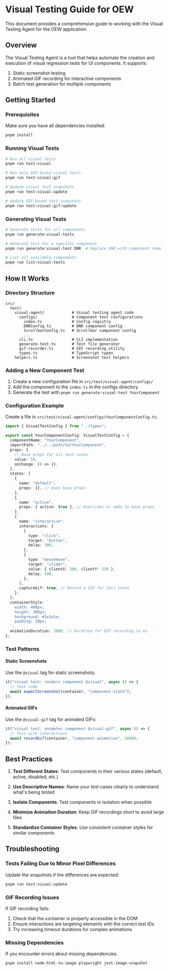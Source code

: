 # Visual Testing Guide for OEW

This document provides a comprehensive guide to working with the Visual Testing Agent for the OEW application.

## Overview

The Visual Testing Agent is a tool that helps automate the creation and execution of visual regression tests for UI components. It supports:

1. Static screenshot testing
2. Animated GIF recording for interactive components
3. Batch test generation for multiple components

## Getting Started

### Prerequisites

Make sure you have all dependencies installed:

```bash
pnpm install
```

### Running Visual Tests

```bash
# Run all visual tests
pnpm run test:visual

# Run only GIF-based visual tests
pnpm run test:visual:gif

# Update visual test snapshots
pnpm run test:visual:update

# Update GIF-based test snapshots
pnpm run test:visual:gif:update
```

### Generating Visual Tests

```bash
# Generate tests for all components
pnpm run generate:visual-tests

# Generate test for a specific component
pnpm run generate:visual-test DNR  # Replace DNR with component name

# List all available components
pnpm run list:visual-tests
```

## How It Works

### Directory Structure

```
src/
  test/
    visual-agent/            # Visual testing agent code
      configs/               # Component test configurations
        index.ts             # Config registry
        DNRConfig.ts         # DNR component config
        ScrollbarConfig.ts   # Scrollbar component config
        ...
      cli.ts                 # CLI implementation
      generate-test.ts       # Test file generator
      gif-recorder.ts        # GIF recording utility
      types.ts               # TypeScript types
    helpers.ts               # Screenshot test helpers
```

### Adding a New Component Test

1. Create a new configuration file in `src/test/visual-agent/configs/`
2. Add the component to the `index.ts` in the configs directory
3. Generate the test with `pnpm run generate:visual-test YourComponent`

### Configuration Example

Create a file in `src/test/visual-agent/configs/YourComponentConfig.ts`:

```typescript
import { VisualTestConfig } from "../types";

export const YourComponentConfig: VisualTestConfig = {
  componentName: "YourComponent",
  importPath: "../../path/to/YourComponent",
  props: {
    // Base props for all test cases
    value: 50,
    onChange: () => {},
  },
  states: [
    {
      name: "default",
      props: {}, // Uses base props
    },
    {
      name: "active",
      props: { active: true }, // Overrides or adds to base props
    },
    {
      name: "interactive",
      interactions: [
        {
          type: "click",
          target: "button",
          delay: 300,
        },
        {
          type: "mousemove",
          target: "slider",
          value: { clientX: 200, clientY: 150 },
          delay: 500,
        },
      ],
      captureGif: true, // Record a GIF for this state
    },
  ],
  containerStyle: `
    width: 400px;
    height: 300px;
    background: #1e1e1e;
    padding: 20px;
  `,
  animationDuration: 2000, // Duration for GIF recording in ms
};
```

### Test Patterns

#### Static Screenshots

Use the `@visual` tag for static screenshots:

```typescript
it("visual test: renders component @visual", async () => {
  // Test code
  await expectScreenshot(container, "component-state");
});
```

#### Animated GIFs

Use the `@visual-gif` tag for animated GIFs:

```typescript
it("visual test: animates component @visual-gif", async () => {
  // Test with interactions
  await recordGif(container, "component-animation", 2000);
});
```

## Best Practices

1. **Test Different States**: Test components in their various states (default, active, disabled, etc.)

2. **Use Descriptive Names**: Name your test cases clearly to understand what's being tested

3. **Isolate Components**: Test components in isolation when possible

4. **Minimize Animation Duration**: Keep GIF recordings short to avoid large files

5. **Standardize Container Styles**: Use consistent container styles for similar components

## Troubleshooting

### Tests Failing Due to Minor Pixel Differences

Update the snapshots if the differences are expected:

```bash
pnpm run test:visual:update
```

### GIF Recording Issues

If GIF recording fails:

1. Check that the container is properly accessible in the DOM
2. Ensure interactions are targeting elements with the correct test IDs
3. Try increasing timeout durations for complex animations

### Missing Dependencies

If you encounter errors about missing dependencies:

```bash
pnpm install node-html-to-image playwright jest-image-snapshot
```
